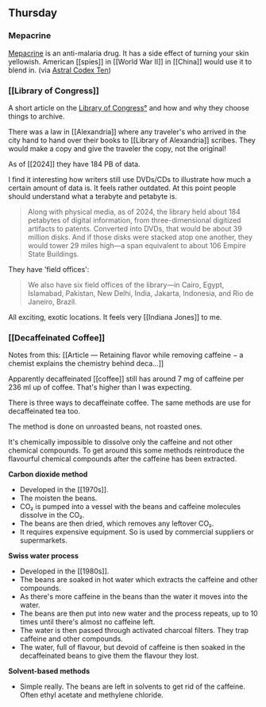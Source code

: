 ## Thursday

### Mepacrine

[Mepacrine](https://en.wikipedia.org/wiki/Mepacrine) is an anti-malaria drug. It has a side effect of turning your skin yellowish. American [[spies]] in [[World War II]] in [[China]] would use it to blend in. (via [Astral Codex Ten](https://www.astralcodexten.com/p/links-for-july-2024))

### [[Library of Congress]]

A short article on the [Library of Congress](https://www.scientificamerican.com/article/how-does-the-worlds-largest-library-decide-what-becomes-history/)[°](https://elliotclowes.com/cold/2024/https__www.scientificamerican.com_article_how-does-the-worlds-largest-library-decide-what-becomes-history_.html) and how and why they choose things to archive.

There was a law in [[Alexandria]] where any traveler's who arrived in the city hand to hand over their books to [[Library of Alexandria]] scribes. They would make a copy and give the traveler the copy, not the original!

As of [[2024]] they have 184 PB of data.

I find it interesting how writers still use DVDs/CDs to illustrate how much a certain amount of data is. It feels rather outdated. At this point people should understand what a terabyte and petabyte is.

> Along with physical media, as of 2024, the library held about 184 petabytes of digital information, from three-dimensional digitized artifacts to patents. Converted into DVDs, that would be about 39 million disks. And if those disks were stacked atop one another, they would tower 29 miles high—a span equivalent to about 106 Empire State Buildings.

They have 'field offices':

> We also have six field offices of the library—in Cairo, Egypt, Islamabad, Pakistan, New Delhi, India, Jakarta, Indonesia, and Rio de Janeiro, Brazil.

All exciting, exotic locations. It feels very [[Indiana Jones]] to me.

### [[Decaffeinated Coffee]]

Notes from this: [[Article — Retaining flavor while removing caffeine − a chemist explains the chemistry behind deca...]]

Apparently decaffeinated [[coffee]] still has around 7 mg of caffeine per 236 ml up of coffee. That's higher than I was expecting.

There is three ways to decaffeinate coffee. The same methods are use for decaffeinated tea too.

The method is done on unroasted beans, not roasted ones.

It's chemically impossible to dissolve only the caffeine and not other chemical compounds. To get around this some methods reintroduce the flavourful chemical compounds after the caffeine has been extracted.

**Carbon dioxide method**

- Developed in the [[1970s]].
- The moisten the beans.
- CO₂ is pumped into a vessel with the beans and caffeine molecules dissolve in the CO₂.
- The beans are then dried, which removes any leftover CO₂.
- It requires expensive equipment. So is used by commercial suppliers or supermarkets.

**Swiss water process**

- Developed in the [[1980s]].
- The beans are soaked in hot water which extracts the caffeine and other compounds.
- As there's more caffeine in the beans than the water it moves into the water.
- The beans are then put into new water and the process repeats, up to 10 times until there's almost no caffeine left.
- The water is then passed through activated charcoal filters. They trap caffeine and other compounds.
- The water, full of flavour, but devoid of caffeine is then soaked in the decaffeinated beans to give them the flavour they lost.

**Solvent-based methods**

- Simple really. The beans are left in solvents to get rid of the caffeine. Often ethyl acetate and methylene chloride.